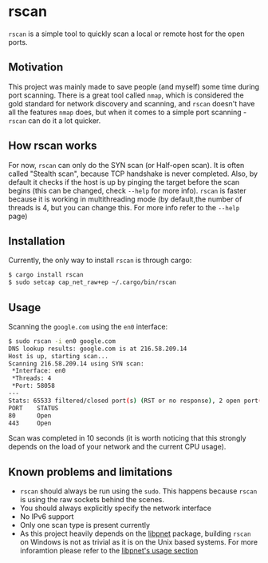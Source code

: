 # rscan
`rscan` is a simple tool to quickly scan a local or remote host for the open ports.
## Motivation
This project was mainly made to save people (and myself) some time during port scanning. There is a great tool called `nmap`, which is considered the gold standard for network discovery and scanning, and `rscan` doesn't have all the features `nmap` does, but when it comes to a simple port scanning - `rscan` can do it a lot quicker.
## How rscan works
For now, `rscan` can only do the SYN scan (or Half-open scan). It is often called "Stealth scan", because TCP handshake is never completed. Also, by default it checks if the host is up by pinging the target before the scan begins (this can be changed, check `--help` for more info). `rscan` is faster because it is working in multithreading mode (by default,the number of threads is 4, but you can change this. For more info refer to the  `--help` page)
## Installation
Currently, the only way to install `rscan` is through cargo:
```sh
$ cargo install rscan
$ sudo setcap cap_net_raw+ep ~/.cargo/bin/rscan
```
## Usage
Scanning the `google.com` using the `en0` interface:
```sh
$ sudo rscan -i en0 google.com
DNS lookup results: google.com is at 216.58.209.14
Host is up, starting scan...
Scanning 216.58.209.14 using SYN scan:
 *Interface: en0
 *Threads: 4
 *Port: 58058
---
Stats: 65533 filtered/closed port(s) (RST or no response), 2 open port(s)
PORT    STATUS
80      Open
443     Open
```
Scan was completed in 10 seconds (it is worth noticing that this strongly depends on the load of your network and the current CPU usage).
## Known problems and limitations
- `rscan` should always be run using the `sudo`. This happens because `rscan` is using the raw sockets behind the scenes.
- You should always explicitly specify the network interface
- No IPv6 support
- Only one scan type is present currently
- As this project heavily depends on the [libpnet](https://github.com/libpnet/libpnet) package, building `rscan` on Windows is not as trivial as it is on the Unix based systems. For more inforamtion please refer to the [libpnet's usage section](https://github.com/libpnet/libpnet#usage)
